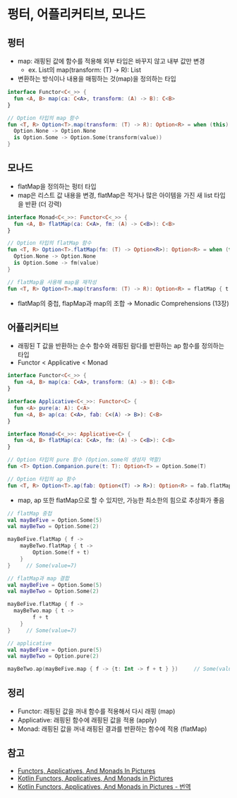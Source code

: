 # 펑터, 어플리커티브, 모나드

## 펑터

- map: 래핑된 값에 함수를 적용해 외부 타입은 바꾸지 않고 내부 값만 변경
    - ex. List<T>의 map(transform: (T) → R): List<R>
- 변환하는 방식이나 내용을 매핑하는 것(map)을 정의하는 타입

```kotlin
interface Functor<C<_>> {
  fun <A, B> map(ca: C<A>, transform: (A) -> B): C<B>
}

// Option 타입의 map 함수
fun <T, R> Option<T>.map(transform: (T) -> R): Option<R> = when (this) {
  Option.None -> Option.None
  is Option.Some -> Option.Some(transform(value))
}
```

## 모나드

- flatMap을 정의하는 펑터 타입
- map은 리스트 값 내용을 변경, flatMap은 적거나 많은 아이템을 가진 새 list 타입을 반환 (더 강력)

```kotlin
interface Monad<C<_>>: Functor<C<_>> {
  fun <A, B> flatMap(ca: C<A>, fm: (A) -> C<B>): C<B>
}

// Option 타입의 flatMap 함수
fun <T, R> Option<T>.flatMap(fm: (T) -> Option<R>): Option<R> = when (this) {
  Option.None -> Option.None
  is Option.Some -> fm(value)
}

// flatMap을 사용해 map을 재작성
fun <T, R> Option<T>.map(transform: (T) -> R): Option<R> = flatMap { t -> Option.some(transform(t)) }
```

- flatMap의 중첩, flapMap과 map의 조합 → Monadic Comprehensions (13장)

## 어플리커티브

- 래핑된 T 값을 반환하는 순수 함수와 래핑된 람다를 반환하는 ap 함수를 정의하는 타입
- Functor < Applicative < Monad

```kotlin
interface Functor<C<_>> {
  fun <A, B> map(ca: C<A>, transform: (A) -> B): C<B>
}

interface Applicative<C<_>>: Functor<C> {
  fun <A> pure(a: A): C<A>
  fun <A, B> ap(ca: C<A>, fab: C<(A) -> B>): C<B>
}

interface Monad<C<_>>: Applicative<C> {
  fun <A, B> flatMap(ca: C<A>, fm: (A) -> C<B>): C<B>
}

// Option 타입의 pure 함수 (Option.some의 생성자 역할)
fun <T> Option.Companion.pure(t: T): Option<T> = Option.Some(T)

// Option 타입의 ap 함수
fun <T, R> Option<T>.ap(fab: Option<(T) -> R>): Option<R> = fab.flatMap { f -> map(f) }
```

- map, ap 또한 flatMap으로 할 수 있지만, 가능한 최소한의 힘으로 추상화가 좋음

```kotlin
// flatMap 중첩
val mayBeFive = Option.Some(5)
val mayBeTwo = Option.Some(2)

mayBeFive.flatMap { f ->
	mayBeTwo.flatMap { t ->
		Option.Some(f + t)
	}
}     // Some(value=7)

// flatMap과 map 결합
val mayBeFive = Option.Some(5)
val mayBeTwo = Option.Some(2)

mayBeFive.flatMap { f ->
  mayBeTwo.map { t ->
		f + t
	}
}     // Some(value=7)

// applicative
val mayBeFive = Option.pure(5)
val mayBeTwo = Option.pure(2)

mayBeTwo.ap(mayBeFive.map { f -> {t: Int -> f + t } })     // Some(value=7)
```
  
## 정리
- Functor: 래핑된 값을 꺼내 함수를 적용해서 다시 래핑 (map)
- Applicative: 래핑된 함수에 래핑된 값을 적용 (apply)
- Monad: 래핑된 값을 꺼내 래핑된 결과를 반환하는 함수에 적용 (flatMap)
  
## 참고
- [Functors, Applicatives, And Monads In Pictures](https://adit.io/posts/2013-04-17-functors,_applicatives,_and_monads_in_pictures.html)
- [Kotlin Functors, Applicatives, And Monads in Pictures](https://hackernoon.com/kotlin-functors-applicatives-and-monads-in-pictures-part-1-3-c47a1b1ce251)
- [Kotlin Functors, Applicatives, And Monads in Pictures - 번역](https://medium.com/@lazysoul/kotlin-functors-applicatives-and-monads-in-pictures-part-1-3-a5ac668df83a)
